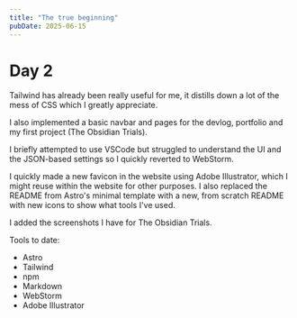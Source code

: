 ```yaml
---
title: "The true beginning"
pubDate: 2025-06-15
---
```


# Day 2

Tailwind has already been really useful for me, it distills down a lot of the mess of CSS which I greatly appreciate.  

I also implemented a basic navbar and pages for the devlog, portfolio and my first project (The Obsidian Trials).  

I briefly attempted to use VSCode but struggled to understand the UI and the JSON-based settings so I quickly reverted to WebStorm.

I quickly made a new favicon in the website using Adobe Illustrator, which I might reuse within the website for other purposes. I also replaced the README from Astro's minimal template with a new, from scratch README with new icons to show what tools I've used.  

I added the screenshots I have for The Obsidian Trials.

Tools to date:
- Astro
- Tailwind
- npm
- Markdown
- WebStorm
- Adobe Illustrator

